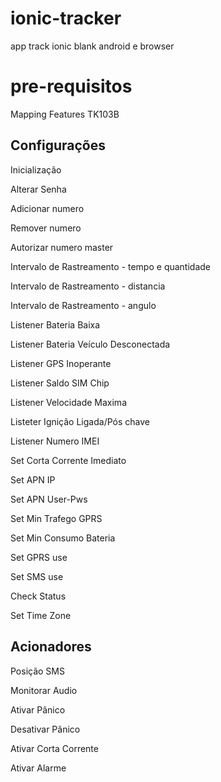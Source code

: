 # ionic-tracker
app track ionic blank android e browser

# pre-requisitos


Mapping Features TK103B

## Configurações

Inicialização

Alterar Senha

Adicionar numero 

Remover numero

Autorizar numero master

Intervalo de Rastreamento - tempo e quantidade

Intervalo de Rastreamento - distancia

Intervalo de Rastreamento - angulo

Listener Bateria Baixa

Listener Bateria Veículo Desconectada

Listener GPS Inoperante

Listener Saldo SIM Chip

Listener Velocidade Maxima

Listeter Ignição Ligada/Pós chave

Listener Numero IMEI

Set Corta Corrente Imediato

Set APN IP

Set APN User-Pws

Set Min Trafego GPRS

Set Min Consumo Bateria

Set GPRS use

Set SMS use

Check Status

Set Time Zone

## Acionadores

Posição SMS

Monitorar Audio

Ativar Pânico

Desativar Pânico

Ativar Corta Corrente

Ativar Alarme


















